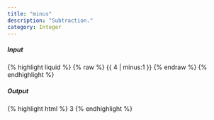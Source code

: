 ```yaml
---
title: "minus"
description: "Subtraction."
category: Integer
---
```

##### Input
{% highlight liquid %}
{% raw %}
{{ 4 | minus:1 }}
{% endraw %}
{% endhighlight %}

##### Output

{% highlight html %}
3
{% endhighlight %}

